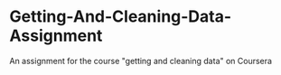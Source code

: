 # Getting-And-Cleaning-Data-Assignment
An assignment for the course "getting and cleaning data" on Coursera
